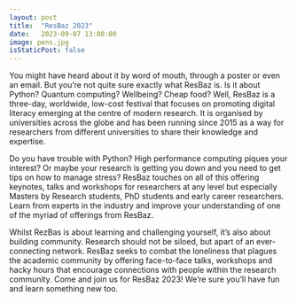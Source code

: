 ```yaml
---
layout: post
title:  "ResBaz 2023"
date:   2023-09-07 13:00:00
image: pens.jpg
isStaticPost: false
---
```

You might have heard about it by word of mouth, through a poster or even an
email. But you’re not quite sure exactly what ResBaz is. Is it about Python?
Quantum computing? Wellbeing? Cheap food? Well, ResBaz is a three-day,
worldwide, low-cost festival that focuses on promoting digital literacy
emerging at the centre of modern research. It is organised by universities
across the globe and has been running since 2015 as a way for researchers from
different universities to share their knowledge and expertise. 

Do you have trouble with Python? High performance computing piques your
interest? Or maybe your research is getting you down and you need to get tips
on how to manage stress? ResBaz touches on all of this offering keynotes, talks
and workshops for researchers at any level but especially Masters by Research
students, PhD students and early career researchers. Learn from experts in the
industry and improve your understanding of one of the myriad of offerings from
ResBaz.

Whilst RezBas is about learning and challenging yourself, it’s also about
building community. Research should not be siloed, but apart of an
ever-connecting network. ResBaz seeks to combat the loneliness that plagues the
academic community by offering face-to-face talks, workshops and  hacky hours
that encourage connections with people within the research community. Come and
join us for ResBaz 2023! We’re sure you’ll have fun and learn something new
too.
